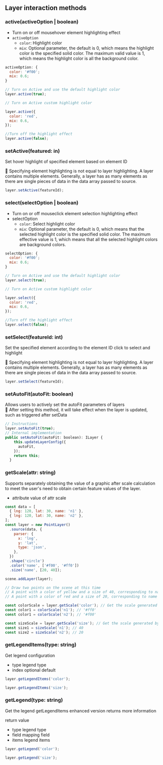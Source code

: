 ## Layer interaction methods

### active(activeOption | boolean)

- Turn on or off mousehover element highlighting effect
- `activeOption`
  - `color`: Highlight color
  - `mix`: Optional parameter, the default is 0, which means the highlight color is the specified solid color. The maximum valid value is 1, which means the highlight color is all the background color.

```javascript
activeOption: {
  color: '#f00';
  mix: 0.6;
}
```

```javascript
// Turn on Active and use the default highlight color
layer.active(true);

// Turn on Active custom highlight color

layer.active({
  color: 'red',
  mix: 0.6,
});

//Turn off the highlight effect
layer.active(false);
```

### setActive(featured: in)

Set hover highlight of specified element based on element ID

🌟 Specifying element highlighting is not equal to layer highlighting. A layer contains multiple elements. Generally, a layer has as many elements as there are single pieces of data in the data array passed to source.

```javascript
layer.setActive(featureId);
```

### select(selectOption | boolean)

- Turn on or off mouseclick element selection highlighting effect
- selectOption
  - `color`: Select highlight color
  - `mix`: Optional parameter, the default is 0, which means that the selected highlight color is the specified solid color. The maximum effective value is 1, which means that all the selected highlight colors are background colors.

```javascript
selectOption: {
  color: '#f00';
  mix: 0.6;
}
```

```javascript
// Turn on Active and use the default highlight color
layer.select(true);

// Turn on Active custom highlight color

layer.select({
  color: 'red',
  mix: 0.6,
});

//Turn off the highlight effect
layer.select(false);
```

### setSelect(featureId: int)

Set the specified element according to the element ID click to select and highlight

🌟 Specifying element highlighting is not equal to layer highlighting. A layer contains multiple elements. Generally, a layer has as many elements as there are single pieces of data in the data array passed to source.

```javascript
layer.setSelect(featureId);
```

### setAutoFit(autoFit: boolean)

Allows users to actively set the autoFit parameters of layers\
🌟 After setting this method, it will take effect when the layer is updated, such as triggered after setData

```javascript
// Instructions
layer.setAutoFit(true);
// Internal implementation
public setAutoFit(autoFit: boolean): ILayer {
    this.updateLayerConfig({
      autoFit,
    });
    return this;
  }
```

### getScale(attr: string)

Supports separately obtaining the value of a graphic after scale calculation to meet the user's need to obtain certain feature values ​​of the layer.

- attribute value of attr scale

```javascript
const data = [
  { lng: 120, lat: 30, name: 'n1' },
  { lng: 120, lat: 30, name: 'n2' },
];
const layer = new PointLayer()
  .source(data, {
    parser: {
      x: 'lng',
      y: 'lat',
      type: 'json',
    },
  })
  .shape('circle')
  .color('name', ['#f00', '#ff0'])
  .size('name', [20, 40]);

scene.addLayer(layer);

// Draw two points on the scene at this time
// A point with a color of yellow and a size of 40, corresponding to name n1
// A point with a color of red and a size of 20, corresponding to name n2

const colorScale = layer.getScale('color'); // Get the scale generated by the color method
const color1 = colorScale('n1'); // '#ff0'
const color1 = colorScale('n2'); // '#f00'

const sizeScale = layer.getScale('size'); // Get the scale generated by the size method
const size1 = sizeScale('n1'); // 40
const size2 = sizeScale('n2'); // 20
```

### getLegendItems(type: string)

Get legend configuration

- type legend type
- index optional default

```javascript
layer.getLegendItems('color');

layer.getLegendItems('size');
```

### getLegend(type: string)

Get the legend getLegendItems enhanced version returns more information

return value

- type legend type
- field mapping field
- items legend items

```javascript
layer.getLegend('color');

layer.getLegend('size');
```
